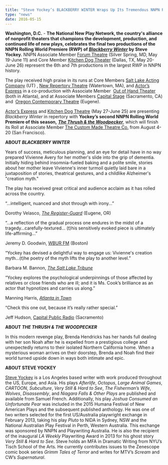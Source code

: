 ```yaml
---
title: "Steve Yockey’s BLACKBERRY WINTER Wraps Up Its Tremendous NNPN Rolling World Premiere "
type: "news"
date: 2016-05-15
---
```


<span class="lead-in">**Washington, D.C.** - **The National New Play Network, the country's alliance of nonprofit theaters that champions the development, production, and continued life of new plays, celebrates the final two productions of the NNPN Rolling World Premiere (RWP) of <a href="http://newplayexchange.org/plays/4880/blackberry-winter" target="_blank" rel="nofollow">*Blackberry Winter*</a> by Steve Yockey.** NNPN Associate Member <a href="https://forum-theatre.org/blackberry-winter" rel="nofollow">Forum Theatre</a> (Silver Spring, MD, May 19-June 11) and Core Member <a href="http://www.kitchendogtheater.org/blackberry/" rel="nofollow">Kitchen Dog Theater</a> (Dallas, TX, May 20-June 26) represent the 6th and 7th productions in the largest RWP in NNPN history.</span>

The play received high praise in its runs at Core Members <a href="http://www.saltlakeactingcompany.org/" rel="nofollow">Salt Lake Acting Company</a> (UT) , <a href="http://www.newrep.org/productions/blackberry-winter/" rel="nofollow">New Repertory Theatre</a> (Watertown, MA), and <a href="https://www.actors-express.com/plays/blackberry-winter" rel="nofollow">Actor’s Express</a> in a co-production with Associate Member  <a href="http://www.outofhandtheater.com/" rel="nofollow">Out of Hand Theater</a> (both in Atlanta), and at Associate Members <a href="http://capstage.org/blackberry-winter/" rel="nofollow">Capital Stage</a> (Sacramento, CA) and  <a href="http://www.octheatre.org/page_294/blackberry-winter" rel="nofollow">Oregon Contemporary Theatre</a> (Eugene).

<a href="https://www.actors-express.com/plays/the-thrush-the-woodpecker" rel="nofollow">Actor’s Express</a> and <a href="http://www.kitchendogtheater.org/thrush/" rel="nofollow">Kitchen Dog Theatre</a> (May 27-June 25) are presenting *Blackberry Winter* in repertory with **Yockey’s second NNPN Rolling World Premiere of this season,** <a href="http://newplayexchange.org/plays/909/thrush-woodpecker" target="_blank" rel="nofollow">***The Thrush &amp; the Woodpecker***</a>, which will finish its Roll at Associate Member <a href="http://www.custommade.org/thrush/" rel="nofollow">The Custom Made Theatre Co.</a> from August 4-20 (San Francisco).

**ABOUT *BLACKBERRY WINTER***

Years of success, meticulous planning, and an eye for detail have in no way prepared Vivienne Avery for her mother's slide into the grip of dementia. Initially hiding behind insomnia-fueled baking and a polite smile, stories about her mother leave Vivienne's inner turmoil quietly laid bare in a juxtaposition of stories, theatrical gestures, and a childlike Alzheimer's "creation myth."

The play has received great critical and audience acclaim as it has rolled across the country. 

“…intelligent, nuanced and shot through with irony…”

Dorothy Velasco, <a href="http://registerguard.com/rg/entertainment/arts/34145241-60/mary-buss-shines-in-octs-emotional-moving-blackberry-winter.html.csp" rel="nofollow">*The Register-Guard*</a> (Eugene, OR)

“…a reflection of the gradual process one endures in the midst of a tragedy…carefully-textured… (t)his sensitively evoked piece is ultimately life-affirming…”

Jeremy D. Goodwin, <a href="http://artery.wbur.org/2016/04/04/blackberry-winter-depicts-a-life-with-alzheimers-examined" rel="nofollow">WBUR FM</a> (Boston)

“Yockey has devised a delightful way to engage us: Vivienne's creation myth…(t)he poetry of the myth lifts the play to another level.”

Barbara M. Bannon, *<a href="http://www.sltrib.com/home/2966415-155/review-slacs-opening-production-explores-the" rel="nofollow">The Salt Lake Tribune</a>*

“Yockey explores the psychological underpinnings of those affected by relatives or close friends who are ill; and it is Ms. Cook’s brilliance as an actor that hypnotizes and carries us along.”

Manning Harris, *<a href="http://www.atlantaintownpaper.com/2015/11/theatre-review-blackberry-winter-at-actors-express/" rel="nofollow">Atlanta in Town</a>*

“Check this one out, because it’s really rather special.”

Jeff Hudson, <a href="http://www.capradio.org/articles/2016/04/01/theatre-review-blackberry-winter-conveys-challenges-for-alzheimers-caregivers/" rel="nofollow">Capital Public Radio</a> (Sacramento)

**ABOUT *THE THRUSH &amp; THE WOODPECKER***

In this modern revenge play, Brenda Hendricks has her hands full dealing with her son Noah after he is expelled from a prestigious college and unexpectedly returns to their isolated Northern California home. When a mysterious woman arrives on their doorstep, Brenda and Noah find their world turned upside down in ways both intimate and epic.

**ABOUT STEVE YOCKEY**

<a href="http://newplayexchange.org/users/158/steve-yockey" target="_blank" rel="nofollow">Steve Yockey</a> is a Los Angeles based writer with work produced throughout the US, Europe, and Asia. His plays *Afterlife*, *Octopus*, *Large Animal Games*, *CARTOON*, *Subculture*, *Very Still &amp; Hard to See*, *The Fisherman’s Wife*, *Wolves*, *Disassembly*, and *Niagara Falls &amp; Other Plays* are published and available from Samuel French. Additionally, his play *Joshua Consumed an Unfortunate Pear* was included in the 2015 Humana Festival of New American Plays and the subsequent published anthology. He was one of two writers selected for the first US/Australia playwright exchange in February 2013, taking his play *Pluto* to NIDA in Sydney, NSW and the National Australian Play Festival in Perth, Western Australia. This exchange was sponsored by NNPN and Playwriting Australia. He is also the recipient of the inaugural *LA Weekly* Playwriting Award in 2013 for his ghost story *Very Still &amp; Hard to See*. Steve holds an MFA in Dramatic Writing from NYU’s Tisch School of the Arts. He currently contributes issues to the Zenescope comic book series *Grimm Tales of Terror* and writes for MTV’s *Scream* and CW’s *Supernatural*.

